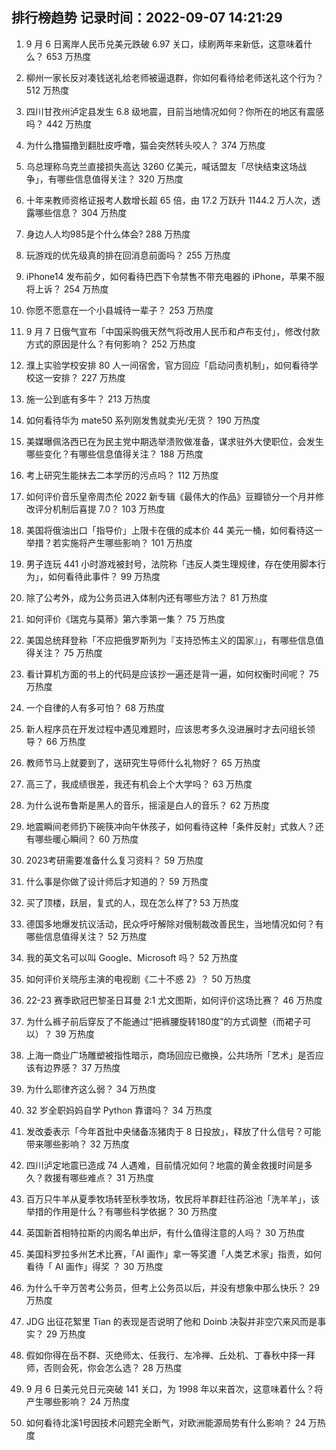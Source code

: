 
## 排行榜趋势 记录时间：2022-09-07 14:21:29
  
  1. 9 月 6 日离岸人民币兑美元跌破 6.97 关口，续刷两年来新低，这意味着什么？ 653 万热度
    
  2. 柳州一家长反对凑钱送礼给老师被逼退群，你如何看待给老师送礼这个行为？ 512 万热度
    
  3. 四川甘孜州泸定县发生 6.8 级地震，目前当地情况如何？你所在的地区有震感吗？ 442 万热度
    
  4. 为什么撸猫撸到翻肚皮呼噜，猫会突然转头咬人？ 374 万热度
    
  5. 乌总理称乌克兰直接损失高达 3260 亿美元，喊话盟友「尽快结束这场战争」，有哪些信息值得关注？ 320 万热度
    
  6. 十年来教师资格证报考人数增长超 65 倍，由 17.2 万跃升 1144.2 万人次，透露哪些信息？ 304 万热度
    
  7. 身边人人均985是个什么体会? 288 万热度
    
  8. 玩游戏的优先级真的排在回消息前面吗？ 255 万热度
    
  9. iPhone14 发布前夕，如何看待巴西下令禁售不带充电器的 iPhone，苹果不服将上诉？ 254 万热度
    
  10. 你愿不愿意在一个小县城待一辈子？ 253 万热度
    
  11. 9 月 7 日俄气宣布「中国采购俄天然气将改用人民币和卢布支付」，修改付款方式的原因是什么？有何影响？ 252 万热度
    
  12. 濮上实验学校安排 80 人一间宿舍，官方回应「启动问责机制」，如何看待学校这一安排？ 227 万热度
    
  13. 施一公到底有多牛？ 213 万热度
    
  14. 如何看待华为 mate50 系列刚发售就卖光/无货？ 190 万热度
    
  15. 美媒曝佩洛西已在为民主党中期选举溃败做准备，谋求驻外大使职位，会发生哪些变化？有哪些信息值得关注？ 188 万热度
    
  16. 考上研究生能抹去二本学历的污点吗？ 112 万热度
    
  17. 如何评价音乐皇帝周杰伦 2022 新专辑《最伟大的作品》豆瓣锁分一个月并修改评分机制后喜提 7.0？ 103 万热度
    
  18. 美国将俄油出口「指导价」上限卡在俄的成本价 44 美元一桶，如何看待这一举措？若实施将产生哪些影响？ 101 万热度
    
  19. 男子连玩 441 小时游戏被封号，法院称「违反人类生理规律，存在使用脚本行为」，如何看待此事件？ 99 万热度
    
  20. 除了公考外，成为公务员进入体制内还有哪些方法？ 81 万热度
    
  21. 如何评价《瑞克与莫蒂》第六季第一集？ 75 万热度
    
  22. 美国总统拜登称「不应把俄罗斯列为『支持恐怖主义的国家』」，有哪些信息值得关注？ 75 万热度
    
  23. 看计算机方面的书上的代码是应该抄一遍还是背一遍，如何权衡时间呢？ 75 万热度
    
  24. 一个自律的人有多可怕？ 68 万热度
    
  25. 新人程序员在开发过程中遇见难题时，应该思考多久没进展时才去问组长领导？ 66 万热度
    
  26. 教师节马上就要到了，送研究生导师什么礼物好？ 65 万热度
    
  27. 高三了，我成绩很差，我还有机会上个大学吗？ 63 万热度
    
  28. 为什么说布鲁斯是黑人的音乐，摇滚是白人的音乐？ 62 万热度
    
  29. 地震瞬间老师扔下碗筷冲向午休孩子，如何看待这种「条件反射」式救人？还有哪些暖心瞬间？ 60 万热度
    
  30. 2023考研需要准备什么复习资料？ 59 万热度
    
  31. 什么事是你做了设计师后才知道的？ 59 万热度
    
  32. 买了顶楼，跃层，复式的人，现在怎么样了? 53 万热度
    
  33. 德国多地爆发抗议活动，民众呼吁解除对俄制裁改善民生，当地情况如何？有哪些信息值得关注？ 52 万热度
    
  34. 我的英文名可以叫 Google、Microsoft 吗？ 52 万热度
    
  35. 如何评价关晓彤主演的电视剧《二十不惑 2》？ 50 万热度
    
  36. 22-23 赛季欧冠巴黎圣日耳曼 2:1 尤文图斯，如何评价这场比赛？ 46 万热度
    
  37. 为什么裤子前后穿反了不能通过“把裤腰旋转180度”的方式调整（而裙子可以）？ 39 万热度
    
  38. 上海一商业广场雕塑被指性暗示，商场回应已撤换，公共场所「艺术」是否应该有边界感？ 37 万热度
    
  39. 为什么耶律齐这么弱？ 34 万热度
    
  40. 32 岁全职妈妈自学 Python 靠谱吗？ 34 万热度
    
  41. 发改委表示「今年首批中央储备冻猪肉于 8 日投放」，释放了什么信号？可能带来哪些影响？ 32 万热度
    
  42. 四川泸定地震已造成 74 人遇难，目前情况如何？地震的黄金救援时间是多久？救援有哪些难点？ 31 万热度
    
  43. 百万只牛羊从夏季牧场转至秋季牧场，牧民将羊群赶往药浴池「洗羊羊」，该举措的作用是什么？有哪些科学依据？ 30 万热度
    
  44. 英国新首相特拉斯的内阁名单出炉，有什么值得注意的人吗？ 30 万热度
    
  45. 美国科罗拉多州艺术比赛，「AI 画作」拿一等奖遭「人类艺术家」指责，如何看待「 AI 画作」得奖 ？ 30 万热度
    
  46. 为什么千辛万苦考公务员，但考上公务员以后，并没有想象中那么快乐？ 29 万热度
    
  47. JDG 出征花絮里 Tian 的表现是否说明了他和 Doinb 决裂并非空穴来风而是事实？ 29 万热度
    
  48. 假如你得在岳不群、灭绝师太、任我行、左冷禅、丘处机、丁春秋中择一拜师，否则会死，你会怎么选？ 28 万热度
    
  49. 9 月 6 日美元兑日元突破 141 关口，为 1998 年以来首次，这意味着什么？将产生哪些影响？ 24 万热度
    
  50. 如何看待北溪1号因技术问题完全断气，对欧洲能源局势有什么影响？ 24 万热度
    